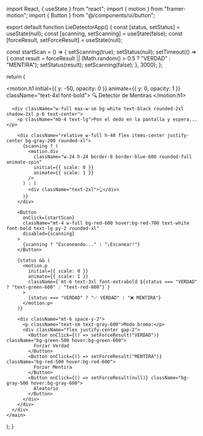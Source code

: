 import React, { useState } from "react";
import { motion } from "framer-motion";
import { Button } from "@/components/ui/button";

export default function LieDetectorApp() {
  const [status, setStatus] = useState(null);
  const [scanning, setScanning] = useState(false);
  const [forceResult, setForceResult] = useState(null);

  const startScan = () => {
    setScanning(true);
    setStatus(null);
    setTimeout(() => {
      const result = forceResult || (Math.random() > 0.5 ? "VERDAD" : "MENTIRA");
      setStatus(result);
      setScanning(false);
    }, 3000);
  };

  return (
    <main className="flex flex-col items-center justify-center min-h-screen bg-gradient-to-br from-black to-gray-800 text-white p-6 space-y-8">
      <motion.h1 initial={{ y: -50, opacity: 0 }} animate={{ y: 0, opacity: 1 }} className="text-4xl font-bold">
        🔍 Detector de Mentiras
      </motion.h1>

      <div className="w-full max-w-sm bg-white text-black rounded-2xl shadow-2xl p-6 text-center">
        <p className="mb-4 text-lg">Pon el dedo en la pantalla y espera...</p>

        <div className="relative w-full h-40 flex items-center justify-center bg-gray-200 rounded-xl">
          {scanning ? (
            <motion.div
              className="w-24 h-24 border-8 border-blue-600 rounded-full animate-spin"
              initial={{ scale: 0 }}
              animate={{ scale: 1 }}
            />
          ) : (
            <div className="text-2xl">👆</div>
          )}
        </div>

        <Button
          onClick={startScan}
          className="mt-4 w-full bg-red-600 hover:bg-red-700 text-white font-bold text-lg py-2 rounded-xl"
          disabled={scanning}
        >
          {scanning ? "Escaneando..." : "¡Escanear!"}
        </Button>

        {status && (
          <motion.p
            initial={{ scale: 0 }}
            animate={{ scale: 1 }}
            className={`mt-6 text-3xl font-extrabold ${status === "VERDAD" ? "text-green-600" : "text-red-600"}`}
          >
            {status === "VERDAD" ? "✅ VERDAD" : "❌ MENTIRA"}
          </motion.p>
        )}

        <div className="mt-6 space-y-2">
          <p className="text-sm text-gray-600">Modo broma:</p>
          <div className="flex justify-center gap-2">
            <Button onClick={() => setForceResult("VERDAD")} className="bg-green-500 hover:bg-green-600">
              Forzar Verdad
            </Button>
            <Button onClick={() => setForceResult("MENTIRA")} className="bg-red-500 hover:bg-red-600">
              Forzar Mentira
            </Button>
            <Button onClick={() => setForceResult(null)} className="bg-gray-500 hover:bg-gray-600">
              Aleatorio
            </Button>
          </div>
        </div>
      </div>
    </main>
  );
}
